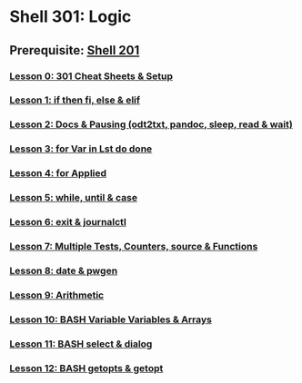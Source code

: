 # Shell 301: Logic

## Prerequisite: [Shell 201](https://github.com/inkVerb/VIP/tree/master/201)

### [Lesson 0: 301 Cheat Sheets & Setup](https://github.com/inkVerb/vip/blob/master/301/Lesson-00.md)

### [Lesson 1: if then fi, else & elif](https://github.com/inkVerb/vip/blob/master/301/Lesson-01.md)

### [Lesson 2: Docs & Pausing (odt2txt, pandoc, sleep, read & wait)](https://github.com/inkVerb/vip/blob/master/301/Lesson-02.md)

### [Lesson 3: for Var in Lst do done](https://github.com/inkVerb/vip/blob/master/301/Lesson-03.md)

### [Lesson 4: for Applied](https://github.com/inkVerb/vip/blob/master/301/Lesson-04.md)

### [Lesson 5: while, until & case](https://github.com/inkVerb/vip/blob/master/301/Lesson-05.md)

### [Lesson 6: exit & journalctl](https://github.com/inkVerb/vip/blob/master/301/Lesson-06.md)

### [Lesson 7: Multiple Tests, Counters, source & Functions](https://github.com/inkVerb/vip/blob/master/301/Lesson-07.md)

### [Lesson 8: date & pwgen](https://github.com/inkVerb/vip/blob/master/301/Lesson-08.md)

### [Lesson 9: Arithmetic](https://github.com/inkVerb/vip/blob/master/301/Lesson-09.md)

### [Lesson 10: BASH Variable Variables & Arrays](https://github.com/inkVerb/vip/blob/master/301/Lesson-10.md)

### [Lesson 11: BASH select & dialog](https://github.com/inkVerb/vip/blob/master/301/Lesson-11.md)

### [Lesson 12: BASH getopts & getopt](https://github.com/inkVerb/vip/blob/master/301/Lesson-12.md)
